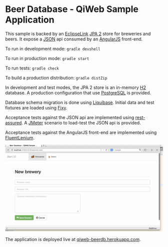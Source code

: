 # Beer Database - QiWeb Sample Application

This sample is backed by an [EclipseLink][1] [JPA 2][2] store for breweries
and beers. It expose a [JSON][3] api consumed by an [AngularJS][4] front-end.

To run in development mode: `gradle devshell`

To run in production mode: `gradle start`

To run tests: `gradle check`

To build a production distribution: `gradle distZip`

In development and test modes, the JPA 2 store is an in-memory [H2][5]
database. A production configuration that use [PostgreSQL][6] is provided.

Database schema migration is done using [Liquibase][7]. Initial data and test
fixtures are loaded using [Fixy][8].

Acceptance tests against the JSON api are implemented using [rest-assured][9].
A [JMeter][10] scenario to load-test the JSON api is provided.

Acceptance tests against the AngularJS front-end are implemented using
[FluentLenium][11].

![BeerDB UI Tests](beerdb-ui-tests.gif)

The application is deployed live at [qiweb-beerdb.herokuapp.com](http://qiweb-beerdb.herokuapp.com).

[1]: http://www.eclipse.org/eclipselink/
[2]: http://jcp.org/aboutJava/communityprocess/final/jsr317/
[3]: http://www.ecma-international.org/publications/standards/Ecma-404.htm
[4]: http://angularjs.org/
[5]: http://www.h2database.com/
[6]: http://www.postgresql.org/
[7]: http://www.liquibase.org/
[8]: https://github.com/sberan/Fixy
[9]: https://code.google.com/p/rest-assured/
[10]: https://jmeter.apache.org/
[11]: http://fluentlenium.org/
